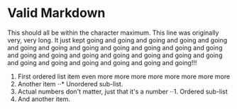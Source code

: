 # Valid Markdown

This should all be within the character maximum. This line was
originally very, very long. It just kept going and going and going and
going and going and going and going and going and going and going and
going and going and going and going and going and going and going and
going and going and going and going and going and going and going and
going!!!


1. First ordered list item even more more more more more more more more
2. Another item
⋅⋅* Unordered sub-list.
1. Actual numbers don't matter, just that it's a number
⋅⋅1. Ordered sub-list
4. And another item.
